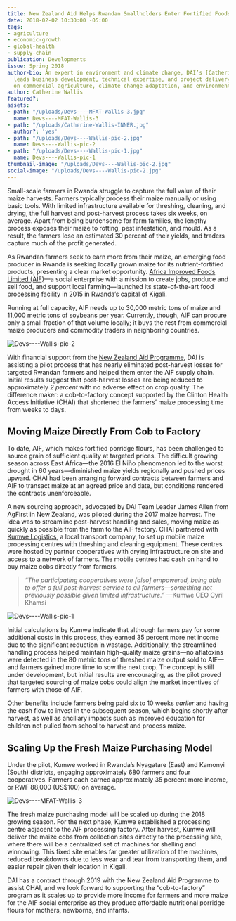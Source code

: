 ```yaml
---
title: New Zealand Aid Helps Rwandan Smallholders Enter Fortified Foods Supply Chain
date: 2018-02-02 10:30:00 -05:00
tags:
- agriculture
- economic-growth
- global-health
- supply-chain
publication: Developments
issue: Spring 2018
author-bio: An expert in environment and climate change, DAI’s [Catherine Wallis](https://www.dai.com/who-we-are/our-team/catherine-wallis)
  leads business development, technical expertise, and project delivery with a focus
  on commercial agriculture, climate change adaptation, and environmental management.
author: Catherine Wallis
featured?: 
assets:
- path: "/uploads/Devs----MFAT-Wallis-3.jpg"
  name: Devs----MFAT-Wallis-3
- path: "/uploads/Catherine-Wallis-INNER.jpg"
  author?: 'yes'
- path: "/uploads/Devs----Wallis-pic-2.jpg"
  name: Devs----Wallis-pic-2
- path: "/uploads/Devs----Wallis-pic-1.jpg"
  name: Devs----Wallis-pic-1
thumbnail-image: "/uploads/Devs----Wallis-pic-2.jpg"
social-image: "/uploads/Devs----Wallis-pic-2.jpg"
---
```


Small-scale farmers in Rwanda struggle to capture the full value of their maize harvests. Farmers typically process their maize manually or using basic tools. With limited infrastructure available for threshing, cleaning, and drying, the full harvest and post-harvest process takes six weeks, on average. Apart from being burdensome for farm families, the lengthy process exposes their maize to rotting, pest infestation, and mould. As a result, the farmers lose an estimated 30 percent of their yields, and traders capture much of the profit generated.




As Rwandan farmers seek to earn more from their maize, an emerging food producer in Rwanda is seeking locally grown maize for its nutrient-fortified products, presenting a clear market opportunity. [Africa Improved Foods Limited (AIF)](http://www.africaimprovedfoods.com/)—a social enterprise with a mission to create jobs, produce and sell food, and support local farming—launched its state-of-the-art food processing facility in 2015 in Rwanda’s capital of Kigali.

Running at full capacity, AIF needs up to 30,000 metric tons of maize and 11,000 metric tons of soybeans per year. Currently, though, AIF can procure only a small fraction of that volume locally; it buys the rest from commercial maize producers and commodity traders in neighboring countries.
 
![Devs----Wallis-pic-2](/uploads/Devs----Wallis-pic-2.jpg "Rwandan farmers bring their maize to a collection point for processing. Photo: Kumwe Logistics.") 

With financial support from the [New Zealand Aid Programme](https://www.mfat.govt.nz/en/aid-and-development/), DAI is assisting a pilot process that has nearly eliminated post-harvest losses for targeted Rwandan farmers and helped them enter the AIF supply chain. Initial results suggest that post-harvest losses are being reduced to approximately *2 percent* with no adverse effect on crop quality. The difference maker: a cob-to-factory concept supported by the Clinton Health Access Initiative (CHAI) that shortened the farmers’ maize processing time from weeks to days.

## Moving Maize Directly From Cob to Factory

To date, AIF, which makes fortified porridge flours, has been challenged to source grain of sufficient quality at targeted prices. The difficult growing season across East Africa—the 2016 El Niño phenomenon led to the worst drought in 60 years—diminished maize yields regionally and pushed prices upward. CHAI had been arranging forward contracts between farmers and AIF to transact maize at an agreed price and date, but conditions rendered the contracts unenforceable.

A new sourcing approach, advocated by DAI Team Leader James Allen from AgFirst in New Zealand, was piloted during the 2017 maize harvest. The idea was to streamline post-harvest handling and sales, moving maize as quickly as possible from the farm to the AIF factory. CHAI partnered with [Kumwe Logistics](https://www.kumwelogistics.com/), a local transport company, to set up mobile maize processing centres with threshing and cleaning equipment. These centres were hosted by partner cooperatives with drying infrastructure on site and access to a network of farmers. The mobile centres had cash on hand to buy maize cobs directly from farmers.

> *“The participating cooperatives were [also] empowered, being able to offer a full post-harvest service to all farmers—something not previously possible given limited infrastructure.”* —Kumwe CEO Cyril Khamsi

![Devs----Wallis-pic-1](/uploads/Devs----Wallis-pic-1.jpg "Touring the Africa Improved Foods processing facility in Kigali. Photo: Africa Improved Foods.") 

Initial calculations by Kumwe indicate that although farmers pay for some additional costs in this process, they earned 35 percent more net income due to the significant reduction in wastage. Additionally, the streamlined handling process helped maintain high-quality maize grains—no aflatoxins were detected in the 80 metric tons of threshed maize output sold to AIF—and farmers gained more time to sow the next crop. The concept is still under development, but initial results are encouraging, as the pilot proved that targeted sourcing of maize cobs could align the market incentives of farmers with those of AIF.

Other benefits include farmers being paid six to 10 weeks *earlier* and having the cash flow to invest in the subsequent season, which begins shortly after harvest, as well as ancillary impacts such as improved education for children not pulled from school to harvest and process maize.

## Scaling Up the Fresh Maize Purchasing Model

Under the pilot, Kumwe worked in Rwanda’s Nyagatare (East) and Kamonyi (South) districts, engaging approximately 680 farmers and four cooperatives. Farmers each earned approximately 35 percent more income, or RWF 88,000 (US$100) on average.

![Devs----MFAT-Wallis-3](/uploads/Devs----MFAT-Wallis-3.jpg "Photo: Africa Improved Foods.") 

The fresh maize purchasing model will be scaled up during the 2018 growing season. For the next phase, Kumwe established a processing centre adjacent to the AIF processing factory. After harvest, Kumwe will deliver the maize cobs from collection sites directly to the processing site, where there will be a centralized set of machines for shelling and winnowing. This fixed site enables far greater utilization of the machines, reduced breakdowns due to less wear and tear from transporting them, and easier repair given their location in Kigali.

DAI has a contract through 2019 with the New Zealand Aid Programme to assist CHAI, and we look forward to supporting the “cob-to-factory” program as it scales up to provide more income for farmers and more maize for the AIF social enterprise as they produce affordable nutritional porridge flours for mothers, newborns, and infants.
